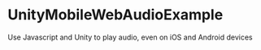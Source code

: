 # UnityMobileWebAudioExample
Use Javascript and Unity to play audio, even on iOS and Android devices
